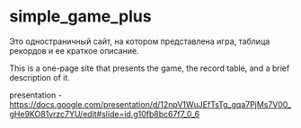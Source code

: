 # simple_game_plus

Это одностраничный сайт, на котором представлена игра, таблица рекордов и ее краткое описание.

This is a one-page site that presents the game, the record table, and a brief description of it.

presentation - https://docs.google.com/presentation/d/12npV1WuJEfTsTg_gqa7PjMs7V00_gHe9KO81vrzc7YU/edit#slide=id.g10fb8bc67f7_0_6
